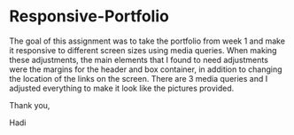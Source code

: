 # Responsive-Portfolio

The goal of this assignment was to take the portfolio from week 1 and make it responsive to different screen sizes using media queries.  When making these adjustments, the main elements that I found to need adjustments were the margins for the header and box container, in addition to changing the location of the links on the screen.  There are 3 media queries and I adjusted everything to make it look like the pictures provided.

Thank you,

Hadi